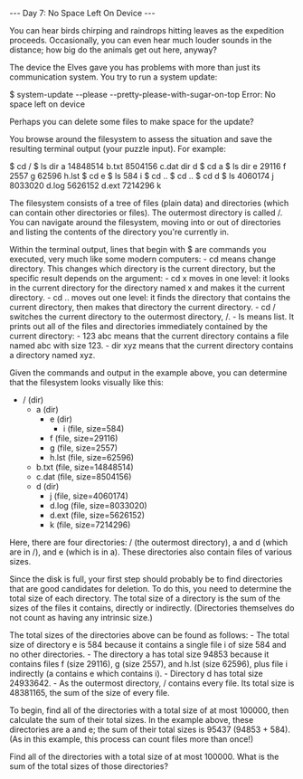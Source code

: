 --- Day 7: No Space Left On Device ---

You can hear birds chirping and raindrops hitting leaves as the expedition proceeds. Occasionally, you can even hear much louder sounds in the distance; how big do the animals get out here, anyway?

The device the Elves gave you has problems with more than just its communication system. You try to run a system update:

$ system-update --please --pretty-please-with-sugar-on-top
Error: No space left on device

Perhaps you can delete some files to make space for the update?

You browse around the filesystem to assess the situation and save the resulting terminal output (your puzzle input). For example:

$ cd /
$ ls
dir a
14848514 b.txt
8504156 c.dat
dir d
$ cd a
$ ls
dir e
29116 f
2557 g
62596 h.lst
$ cd e
$ ls
584 i
$ cd ..
$ cd ..
$ cd d
$ ls
4060174 j
8033020 d.log
5626152 d.ext
7214296 k

The filesystem consists of a tree of files (plain data) and directories (which can contain other directories or files). The outermost directory is called /. You can navigate around the filesystem, moving into or out of directories and listing the contents of the directory you're currently in.

Within the terminal output, lines that begin with $ are commands you executed, very much like some modern computers:
	- cd means change directory. This changes which directory is the current directory, but the specific result depends on the argument:
		- cd x moves in one level: it looks in the current directory for the directory named x and makes it the current directory.
		- cd .. moves out one level: it finds the directory that contains the current directory, then makes that directory the current directory.
		- cd / switches the current directory to the outermost directory, /.
	- ls means list. It prints out all of the files and directories immediately contained by the current directory:
		- 123 abc means that the current directory contains a file named abc with size 123.
		- dir xyz means that the current directory contains a directory named xyz.

Given the commands and output in the example above, you can determine that the filesystem looks visually like this:

- / (dir)
	- a (dir)
		- e (dir)
			- i (file, size=584)
		- f (file, size=29116)
		- g (file, size=2557)
		- h.lst (file, size=62596)
	- b.txt (file, size=14848514)
	- c.dat (file, size=8504156)
	- d (dir)
		- j (file, size=4060174)
		- d.log (file, size=8033020)
		- d.ext (file, size=5626152)
		- k (file, size=7214296)

Here, there are four directories: / (the outermost directory), a and d (which are in /), and e (which is in a). These directories also contain files of various sizes.

Since the disk is full, your first step should probably be to find directories that are good candidates for deletion. To do this, you need to determine the total size of each directory. The total size of a directory is the sum of the sizes of the files it contains, directly or indirectly. (Directories themselves do not count as having any intrinsic size.)

The total sizes of the directories above can be found as follows:
	- The total size of directory e is 584 because it contains a single file i of size 584 and no other directories.
	- The directory a has total size 94853 because it contains files f (size 29116), g (size 2557), and h.lst (size 62596), plus file i indirectly (a contains e which contains i).
	- Directory d has total size 24933642.
	- As the outermost directory, / contains every file. Its total size is 48381165, the sum of the size of every file.

To begin, find all of the directories with a total size of at most 100000, then calculate the sum of their total sizes. In the example above, these directories are a and e; the sum of their total sizes is 95437 (94853 + 584). (As in this example, this process can count files more than once!)

Find all of the directories with a total size of at most 100000. What is the sum of the total sizes of those directories?
